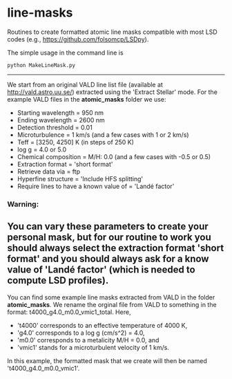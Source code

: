 # line-masks
Routines to create formatted atomic line masks compatible with most LSD codes (e.g., https://github.com/folsomcp/LSDpy).

The simple usage in the command line is 
```terminal
python MakeLineMask.py
```


-----------------

We start from an original VALD line list file (available at http://vald.astro.uu.se/) extracted using the 'Extract Stellar' mode. 
For the example VALD files in the **atomic_masks** folder we use:
 - Starting wavelength = 950 nm
 - Ending wavelength   = 2600 nm 
 - Detection threshold = 0.01
 - Microturbulence = 1 km/s (and a few cases with 1 or 2 km/s)
 - Teff = [3250, 4250] K (in steps of 250 K)
 - log g = 4.0 or 5.0
 - Chemical composition = M/H: 0.0 (and a few cases with -0.5 or 0.5)
 - Extraction format = 'short format' 
 - Retrieve data via = ftp
 - Hyperfine structure = 'Include HFS splitting'
 - Require lines to have a known value of = 'Landé factor'
### Warning: 
You can vary these parameters to create your personal mask, but for our routine to work you should always select the extraction format 'short format' and you should always ask for a know value of 'Landé factor' (which is needed to compute LSD profiles).
-----------------

You can find some example line masks extracted from VALD in the folder **atomic_masks**. 
We rename the orginal file from VALD to something in the format: t4000_g4.0_m0.0_vmic1_total. Here, 
  - 't4000' corresponds to an effective temperature of 4000 K, 
  - 'g4.0' corresponds to a log g (cm/s^2) = 4.0, 
  - 'm0.0' corresponds to a metalicity M/H = 0.0, and 
  - 'vmic1' stands for a microturbulent velocity of 1 km/s.

In this example, the formatted mask that we create will then be named 't4000_g4.0_m0.0_vmic1'.







